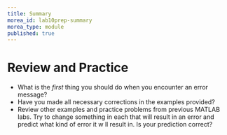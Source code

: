```yaml
---
title: Summary
morea_id: lab10prep-summary
morea_type: module
published: true
---
```

# Review and Practice

- What is the *first* thing you should do when you encounter an error
  message?
- Have you made all necessary corrections in the examples provided? 
- Review other examples and practice problems from previous MATLAB
  labs. Try to change something in each that will result in an error
  and predict what kind of error it w ll result in. Is your prediction
  correct?
